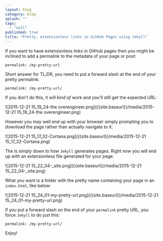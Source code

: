 ```yaml
---
layout: blog
category: blog
splash: ""
tags: 
  - "null"
published: true
title: "Pretty, extensionless links in GitHub Pages using Jekyll"
---
```



If you want to have extensionless links in GitHub pages then you might be inclined to add a permalink to the metadata of your page or post:

    permalink: /my-pretty-url
    
Short answer for TL;DR, you need to put a forward slash at the end of your pretty permalink:

    permalink: /my-pretty-url/
    
If you don't do this, it will *kind of* work and you'll still get the expected URL:

![2015-12-21 15_19_24-the overengineer.png]({{site.baseurl}}/media/2015-12-21 15_19_24-the overengineer.png)

However you may well end up with your browser simply prompting you to download the page rather than actually navigate to it:

![2015-12-21 15_17_32-Cortana.png]({{site.baseurl}}/media/2015-12-21 15_17_32-Cortana.png)

The is simply down to how `Jekyll` generates pages. Right now you will end up with an extensionless file generated for your page:

![2015-12-21 15_22_04-_site.png]({{site.baseurl}}/media/2015-12-21 15_22_04-_site.png)

What you want is a folder with the pretty name containing your page in an `index.html`, like below:

![2015-12-21 15_24_01-my-pretty-url.png]({{site.baseurl}}/media/2015-12-21 15_24_01-my-pretty-url.png)

If you put a forward slash on the end of your `permalink` pretty URL, you force `Jekyll` to do just this:

    permalink: /my-pretty-url/

Enjoy!
